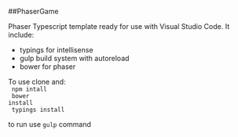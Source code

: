 ##PhaserGame

Phaser Typescript template ready for use with Visual Studio Code. It include:
- typings for intellisense
- gulp build system with autoreload
- bower for phaser

To use clone and:<br>
<code>
npm intall
</code><br>
<code>
bower install
</code><br>
<code>
typings install
</code><br>

to run use <code>gulp</code> command